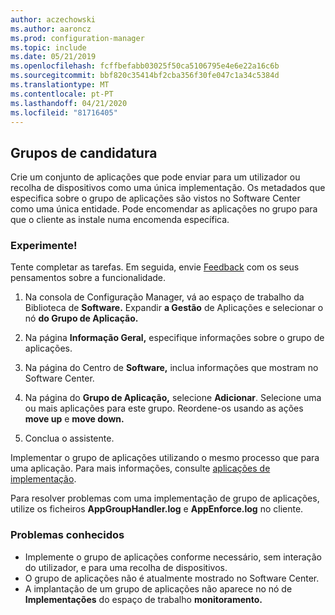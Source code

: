 ```yaml
---
author: aczechowski
ms.author: aaroncz
ms.prod: configuration-manager
ms.topic: include
ms.date: 05/21/2019
ms.openlocfilehash: fcffbefabb03025f50ca5106795e4e6e22a16c6b
ms.sourcegitcommit: bbf820c35414bf2cba356f30fe047c1a34c5384d
ms.translationtype: MT
ms.contentlocale: pt-PT
ms.lasthandoff: 04/21/2020
ms.locfileid: "81716405"
---
```

## <a name="application-groups"></a><a name="bkmk_app-group"></a>Grupos de candidatura

<!--3555907-->

Crie um conjunto de aplicações que pode enviar para um utilizador ou recolha de dispositivos como uma única implementação. Os metadados que especifica sobre o grupo de aplicações são vistos no Software Center como uma única entidade. Pode encomendar as aplicações no grupo para que o cliente as instale numa encomenda específica.

### <a name="try-it-out"></a>Experimente!

Tente completar as tarefas. Em seguida, envie [Feedback](../../../../understand/find-help.md#product-feedback) com os seus pensamentos sobre a funcionalidade.

1. Na consola de Configuração Manager, vá ao espaço de trabalho da Biblioteca de **Software.** Expandir **a Gestão** de Aplicações e selecionar o nó **do Grupo de Aplicação.**  

1. Na página **Informação Geral,** especifique informações sobre o grupo de aplicações.  

1. Na página do Centro de **Software,** inclua informações que mostram no Software Center.  

1. Na página do **Grupo de Aplicação,** selecione **Adicionar**. Selecione uma ou mais aplicações para este grupo. Reordene-os usando as ações **move up** e **move down.**  

1. Conclua o assistente.  

Implementar o grupo de aplicações utilizando o mesmo processo que para uma aplicação. Para mais informações, consulte [aplicações de implementação](../../../../../apps/deploy-use/deploy-applications.md).

Para resolver problemas com uma implementação de grupo de aplicações, utilize os ficheiros **AppGroupHandler.log** e **AppEnforce.log** no cliente.

### <a name="known-issues"></a>Problemas conhecidos

- Implemente o grupo de aplicações conforme necessário, sem interação do utilizador, e para uma recolha de dispositivos.
- O grupo de aplicações não é atualmente mostrado no Software Center.
- A implantação de um grupo de aplicações não aparece no nó de **Implementações** do espaço de trabalho **monitoramento.**
